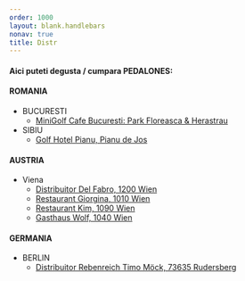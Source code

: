 ```yaml
---
order: 1000
layout: blank.handlebars
nonav: true
title: Distr
---
```

#### Aici puteti degusta / cumpara PEDALONES:

#### ROMANIA

- BUCURESTI
	- [MiniGolf Cafe Bucuresti: Park Floreasca & Herastrau](http://www.minigolf-cafe.ro/bucuresti)
- SIBIU
	- [Golf Hotel Pianu, Pianu de Jos](http://www.golfhotelpianu.ro)

#### AUSTRIA

- Viena
	- [Distribuitor Del Fabro, 1200 Wien](http://www.delfabro.at)
	- [Restaurant Giorgina, 1010 Wien](http://www.giorgina.at)
	- [Restaurant Kim, 1090 Wien](http://www.sohyikim.com/restaurant)
	- [Gasthaus Wolf, 1040 Wien](http://www.gasthauswolf.at)

####  GERMANIA

- BERLIN
	- [Distribuitor Rebenreich Timo Möck, 73635 Rudersberg](http://www.rebenreich.com)